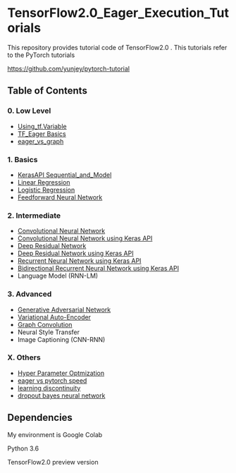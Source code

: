 # TensorFlow2.0_Eager_Execution_Tutorials

This repository provides tutorial code of TensorFlow2.0 . This tutorials refer to the PyTorch tutorials 

https://github.com/yunjey/pytorch-tutorial



## Table of Contents
### 0. Low Level
* [Using_tf.Variable](https://github.com/hellocybernetics/TensorFlow_Eager_Execution_Tutorials/blob/master/tutorials/00_lowlevel/LinearModel_using_tf_Variable.ipynb)
* [TF_Eager Basics](https://github.com/hellocybernetics/TensorFlow_Eager_Execution_Tutorials/blob/master/tutorials/01_basics/TF_eager_basics.ipynb) 
* [eager_vs_graph](https://github.com/hellocybernetics/TensorFlow_Eager_Execution_Tutorials/blob/master/tutorials/00_lowlevel/eager_vs_graph.ipynb)

### 1. Basics
* [KerasAPI Sequential_and_Model](https://github.com/hellocybernetics/TensorFlow_Eager_Execution_Tutorials/blob/master/tutorials/01_basics/Sequential_and_Model.ipynb)
* [Linear Regression](https://github.com/hellocybernetics/TensorFlow_Eager_Execution_Tutorials/blob/master/tutorials/01_basics/linear_regression.ipynb)
* [Logistic Regression](https://github.com/hellocybernetics/TensorFlow_Eager_Execution_Tutorials/blob/master/tutorials/01_basics/logistic_regression.ipynb)
* [Feedforward Neural Network](https://github.com/hellocybernetics/TensorFlow_Eager_Execution_Tutorials/blob/master/tutorials/01_basics/feed_forward_neural_network.ipynb)

### 2. Intermediate
* [Convolutional Neural Network](https://github.com/hellocybernetics/TensorFlow_Eager_Execution_Tutorials/blob/master/tutorials/02_intermediate/Convolutinal_Neural_Network.ipynb)
* [Convolutional Neural Network using Keras API](https://github.com/hellocybernetics/TensorFlow_Eager_Execution_Tutorials/blob/master/tutorials/02_intermediate/Convolutinal_Neural_Network_using_KerasAPI.ipynb)
* [Deep Residual Network](https://github.com/hellocybernetics/TensorFlow_Eager_Execution_Tutorials/blob/master/tutorials/02_intermediate/residual_network.ipynb)
* [Deep Residual Network using Keras API](https://github.com/hellocybernetics/TensorFlow_Eager_Execution_Tutorials/blob/master/tutorials/02_interimediate/residual_network.ipynb)
* [Recurrent Neural Network using Keras API](https://github.com/hellocybernetics/TensorFlow_Eager_Execution_Tutorials/blob/master/tutorials/02_intermediate/Recurrent_Neural_Network.ipynb)
* [Bidirectional Recurrent Neural Network using Keras API](https://github.com/hellocybernetics/TensorFlow_Eager_Execution_Tutorials/blob/master/tutorials/02_intermediate/Bidrectional_Recurrent_Neural_Network.ipynb)
* Language Model (RNN-LM)

### 3. Advanced
* [Generative Adversarial Network](https://github.com/hellocybernetics/TensorFlow_Eager_Execution_Tutorials/blob/master/tutorials/03_advanced/Generative_Adversarial_Network.ipynb)
* [Variational Auto-Encoder](https://github.com/hellocybernetics/TensorFlow_Eager_Execution_Tutorials/blob/master/tutorials/03_advanced/Variational_Auto_Encoder.ipynb)
* [Graph Convolution](https://github.com/hellocybernetics/TensorFlow_Eager_Execution_Tutorials/blob/master/tutorials/03_advanced/graph_convnet.ipynb)
* Neural Style Transfer
* Image Captioning (CNN-RNN)

### X. Others
* [Hyper Parameter Optmization](https://github.com/hellocybernetics/TensorFlow_Eager_Execution_Tutorials/blob/master/tutorials/99_others/hyper_parameter_optimization_using_optuna.ipynb)
* [eager vs pytorch speed](https://github.com/hellocybernetics/TensorFlow_Eager_Execution_Tutorials/blob/master/tutorials/99_others/Eager_vs_PyTorch_speed.ipynb)
* [learning discontinuity](https://github.com/hellocybernetics/TensorFlow_Eager_Execution_Tutorials/blob/master/tutorials/99_others/learninig_discontinuity.ipynb)
* [dropout bayes neural network](https://github.com/hellocybernetics/TensorFlow_Eager_Execution_Tutorials/blob/master/tutorials/99_others/dropout_bayes.ipynb)

## Dependencies
My environment is Google Colab

Python 3.6 

TensorFlow2.0 preview version


